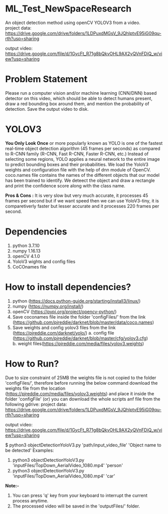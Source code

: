 # ML_Test_NewSpaceResearch
An object detection method using openCV YOLOV3 from a video. <br />
project data: <br />
https://drive.google.com/drive/folders/1LDPuxdMGsV_9JQhlptvE95iG09qu-rth?usp=sharing

output video: <br />
https://drive.google.com/file/d/1GycFt_R71g8bQkvOHL9AX2yQVnFDiQ_w/view?usp=sharing


# Problem Statement
Please run a computer vision and/or machine learning (CNN/DNN) based detector on this video, which should be able to detect humans present, draw a red bounding box
around them, and mention the probability of detection. Save the output video to disk.

# YOLOV3
**You Only Look Once** or more popularly known as YOLO is one of the fastest real-time object detection algorithm (45 frames per seconds) as compared to R-CNN family (R-CNN, Fast R-CNN, Faster R-CNN, etc.)
Instead of selecting some regions, YOLO applies a neural network to the entire image to predict bounding boxes and their probabilities.
We load the YoloV3 weights and configuration file with the help of dnn module of OpenCV. coco.names file contains the names of the different objects that our model has been trained to identify. We deteect the object and draw a rectangle and print the confidence score along with the class name.

**Pros & Cons :**
It is very slow but very much accurate, it processes 45 frames per second but if we want speed then we can use YoloV3-tiny, it is comparetiverly faster but lesser accurate and it processes 220 frames per second.

# Dependencies
1. python 3.7.10
2. numpy  1.16.13
3. openCV 4.1.0
4. YoloV3 wights and config files
5. CoCOnames file
# How to install dependencies?
1. python (https://docs.python-guide.org/starting/install3/linux/)
2. numpy  (https://numpy.org/install/)
3. openCV (https://pypi.org/project/opencv-python/)
4. Save coconames file inside the folder 'configFiles/' from the link (https://github.com/pjreddie/darknet/blob/master/data/coco.names) <br />
5. Save weights and config yolov3 files from the link (https://pjreddie.com/darknet/yolo/)
  a. config file (https://github.com/pjreddie/darknet/blob/master/cfg/yolov3.cfg)  <br />
  b. weight files(https://pjreddie.com/media/files/yolov3.weights)



# How to Run?

Due to size constraint of 25MB the weights file is not copied to the folder 'configFiles/', therefore before running the below command download the weights file from the location (https://pjreddie.com/media/files/yolov3.weights) and place it inside the folder 'configFile' (or) you can download the whole scripts anf file from the following gdrive:
project data: <br />
https://drive.google.com/drive/folders/1LDPuxdMGsV_9JQhlptvE95iG09qu-rth?usp=sharing

output video: <br />
https://drive.google.com/file/d/1GycFt_R71g8bQkvOHL9AX2yQVnFDiQ_w/view?usp=sharing


$ python3 objectDetectionYoloV3.py 'path/input_video_file' 'Object name to be detected'
Examples:
1.  python3 objectDetectionYoloV3.py 'inputFiles/TopDown_AerialVideo_1080.mp4' 'person'
2.  python3 objectDetectionYoloV3.py 'inputFiles/TopDown_AerialVideo_1080.mp4' 'car'

**Note:-**
1. You can press 'q' key from your keyboard to interrupt the current process anytime.
2. The processed video will be saved in the 'outputFiles/' folder.
